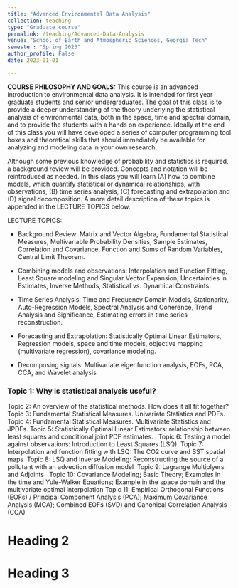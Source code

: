 ```yaml
---
title: "Advanced Environmental Data Analysis"
collection: teaching
type: "Graduate course"
permalink: /teaching/Advanced-Data-Analysis
venue: "School of Earth and Atmospheric Sciences, Georgia Tech"
semester: "Spring 2023"
author_profile: False
date: 2023-01-01

---
```



**COURSE PHILOSOPHY AND GOALS:** This course is an advanced introduction to environmental data analysis. It is intended for first year graduate students and senior undergraduates. The goal of this class is to provide a deeper understanding of the theory underlying the statistical analysis of environmental data, both in the space, time and spectral domain, and to provide the students with a hands on experience. Ideally at the end of this class you will have developed a series of computer programming tool boxes and theoretical skills that should immediately be available for analyzing and modeling data in your own research. 

Although some previous knowledge of probability and statistics is required, a background review will be provided. Concepts and notation will be reintroduced as needed. In this class you will learn (A) how to combine models, which quantify statistical or dynamical relationships, with observations, (B) time series analysis, (C) forecasting and extrapolation and (D) signal decomposition. A more detail description of these topics is appended in the LECTURE TOPICS below.

LECTURE TOPICS:
* Background Review: Matrix and Vector Algebra, Fundamental Statistical Measures, Multivariable Probability Densities, Sample Estimates, Correlation and Covariance, Function and Sums of Random Variables, Central Limit Theorem. 
 
* Combining models and observations: Interpolation and Function Fitting, Least Square modeling and Singular Vector Expansion, Uncertainties in Estimates, Inverse Methods, Statistical vs. Dynamical Constraints.

* Time Series Analysis: Time and Frequency Domain Models, Stationarity, Auto-Regression Models, Spectral Analysis and Coherence, Trend Analysis and Significance, Estimating errors in time series reconstruction.

* Forecasting and Extrapolation: Statistically Optimal Linear Estimators, Regression models, space and time models, objective mapping (multivariate regression), covariance modeling.

* Decomposing signals: Multivariate eigenfunction analysis, EOFs, PCA, CCA, and Wavelet analysis



### Topic 1: Why is statistical analysis useful?
Topic 2: An overview of the statistical methods. How does it all fit together? 
Topic 3: Fundamental Statistical Measures. Univariate Statistics and PDFs.
Topic 4: Fundamental Statistical Measures. Multivariate Statistics and JPDFs.
Topic 5: Statistically Optimal Linear Estimators: relationship between least squares and conditional joint PDF estimates.  
Topic 6: Testing a model against observations: Introduction to Least Squares (LSQ) 
Topic 7: Interpolation and function fitting with LSQ: The CO2 curve and SST spatial maps 
Topic 8: LSQ and Inverse Modeling: Reconstructing the source of a pollutant with an advection diffusion model 
Topic 9: Lagrange Multiplyers and Adjoints  
Topic 10: Covariance Modeling; Basic Theory; Examples in the time and Yule-Walker Equations; Example in the space domain and the multivariate optimal interpolation
Topic 11: Empirical Orthogonal Functions (EOFs) / Principal Component Analysis (PCA); Maximum Covariance Analysis (MCA); Combined EOFs (SVD) and Canonical Correlation Analysis (CCA)

Heading 2
======

Heading 3
======